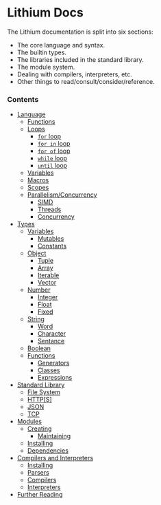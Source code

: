 # Lithium Docs

The Lithium documentation is split into six sections:
 * The core language and syntax.
 * The builtin types.
 * The libraries included in the standard library.
 * The module system.
 * Dealing with compilers, interpreters, etc.
 * Other things to read/consult/consider/reference.

### Contents

* [Language](./language/index.md)
	* [Functions](./language/functions.md)
	* [Loops](./language/loops/index.md)
		* [`for` loop](./language/loops/for.md)
		* [`for in` loop](./language/loops/for-in.md)
		* [`for of` loop](./language/loops/for-of.md)
        * [`while` loop](./language/loops/while.md)
		* [`until` loop](./language/loops/until.md)
	* [Variables](./language/variables.md)
	* [Macros](./language/macros.md)
	* [Scopes](./language/scopes.md)
	* [Parallelism/Concurrency](./language/parallel/index.md)
		* [SIMD](./language/parallel/simd.md)
		* [Threads](./language/parallel/threads.md)
		* [Concurrency](./language/parallel/concurrency.md)
* [Types](./types/index.md)
	* [Variables](./types/vars/index.md)
		* [Mutables](./types/vars/mutables.md)
		* [Constants](./types/vars/constants.md)
    * [Object](./types/object/index.md)
    	* [Tuple](./types/object/tuple.md)
    	* [Array](./types/object/array.md)
    	* [Iterable](./types/object/iterable.md)
    	* [Vector](./types/object/vector.md)
    * [Number](./types/number/index.md)
        * [Integer](./types/number/integer.md)
        * [Float](./types/number/float.md)
        * [Fixed](./types/number/fixed.md)
    * [String](./types/string/index.md)
    	* [Word](./types/string/word.md)
    	* [Character](./types/string/character.md)
    	* [Sentance](./types/string/sentance.md)
    * [Boolean](./types/boolean/index.md)
    * [Functions](./types/functions/index.md)
    	* [Generators](./types/functions/generators.md)
    	* [Classes](./types/functions/classes.md)
    	* [Expressions](./types/functions/expressions.md)
* [Standard Library](./stdlib/index.md)
	* [File System](./stdlib/filesystem.md)
	* [HTTP[S]](./stdlib/http.md)
	* [JSON](./stdlib/json.md)
	* [TCP](./stdlib/tcp.md)
* [Modules](./modules/index.md)
	* [Creating](./modules/authoring.md)
		* [Maintaining](./modules/maintaing.md)
	* [Installing](./modules/installing.md)
	* [Dependencies](./modules/dependencies.md)
* [Compilers and Interpreters](./implementations/index.md)
	* [Installing](./implementations/installing.md)
	* [Parsers](./implementations/parsers.md)
	* [Compilers](./implementations/compilers.md)
	* [Interpreters](./implementations/interpreters.md)
* [Further Reading](./appendix/index.md)